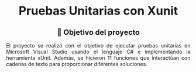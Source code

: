 <center><h1 style="font-size: 32px;">Pruebas Unitarias con Xunit</h1></center>

<center><h2 style="font-size: 20px;">🎯 Objetivo del proyecto</h2></center>

<p style="text-align: justify;">El proyecto se realizó con el objetivo de ejecutar pruebas unitarias en Microsoft Visual Studio usando el lenguaje C# e implementando la herramienta xUnit. Además, se hicieron 11 funciones que interactúan con cadenas de texto para proporcionar diferentes soluciones.</p>
